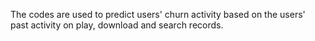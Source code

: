 The codes are used to predict users' churn activity based on the users' past activity on play, download and search records.
